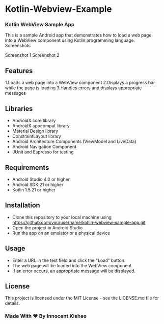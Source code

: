 # Kotlin-Webview-Example
### Kotlin WebView Sample App

This is a sample Android app that demonstrates how to load a web page into a WebView component using Kotlin programming language.
Screenshots

Screenshot 1
Screenshot 2
## Features

1.Loads a web page into a WebView component
2.Displays a progress bar while the page is loading
3.Handles errors and displays appropriate messages

## Libraries

- AndroidX core library
- AndroidX appcompat library
- Material Design library
- ConstraintLayout library
- Android Architecture Components (ViewModel and LiveData)
- Android Navigation Component
- JUnit and Espresso for testing

## Requirements

- Android Studio 4.0 or higher
- Android SDK 21 or higher
- Kotlin 1.5.21 or higher

## Installation

- Clone this repository to your local machine using https://github.com/yourusername/kotlin-webview-sample-app.git
- Open the project in Android Studio
- Run the app on an emulator or a physical device

## Usage

- Enter a URL in the text field and click the "Load" button.
- The web page will be loaded into the WebView component.
- If an error occurs, an appropriate message will be displayed.

## License

This project is licensed under the MIT License - see the LICENSE.md file for details.

### Made With ❤️ By Innocent Kisheo
